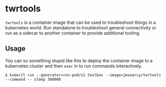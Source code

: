 # twrtools

`twrtools` is a container image that can be used to troubleshoot things in a kubernetes world. Run standalone to troubleshoot general connectivity or run as a sidecar to another container to provide additional tooling.


## Usage

You can so something stupid like this to deploy the container image to a kubernetes cluster and then `exec` in to run commands interactively.

```
$ kubectl run --generator=run-pod/v1 toolbox --image=jmsearcy/twrtools --command -- sleep 360000
```
